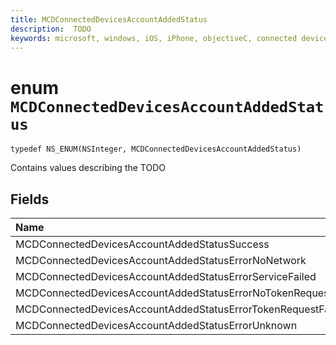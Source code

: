 ```yaml
---
title: MCDConnectedDevicesAccountAddedStatus
description:  TODO
keywords: microsoft, windows, iOS, iPhone, objectiveC, connected devices, Project Rome
---
```


# enum `MCDConnectedDevicesAccountAddedStatus`

```
typedef NS_ENUM(NSInteger, MCDConnectedDevicesAccountAddedStatus)
```  
Contains values describing the TODO 

## Fields

| Name                              |   Value     | Description |
|:----------------------------------|:------|:-------------------------------|
| MCDConnectedDevicesAccountAddedStatusSuccess | 
| MCDConnectedDevicesAccountAddedStatusErrorNoNetwork |
| MCDConnectedDevicesAccountAddedStatusErrorServiceFailed |
| MCDConnectedDevicesAccountAddedStatusErrorNoTokenRequestSubscriber |
| MCDConnectedDevicesAccountAddedStatusErrorTokenRequestFailed |
| MCDConnectedDevicesAccountAddedStatusErrorUnknown |
